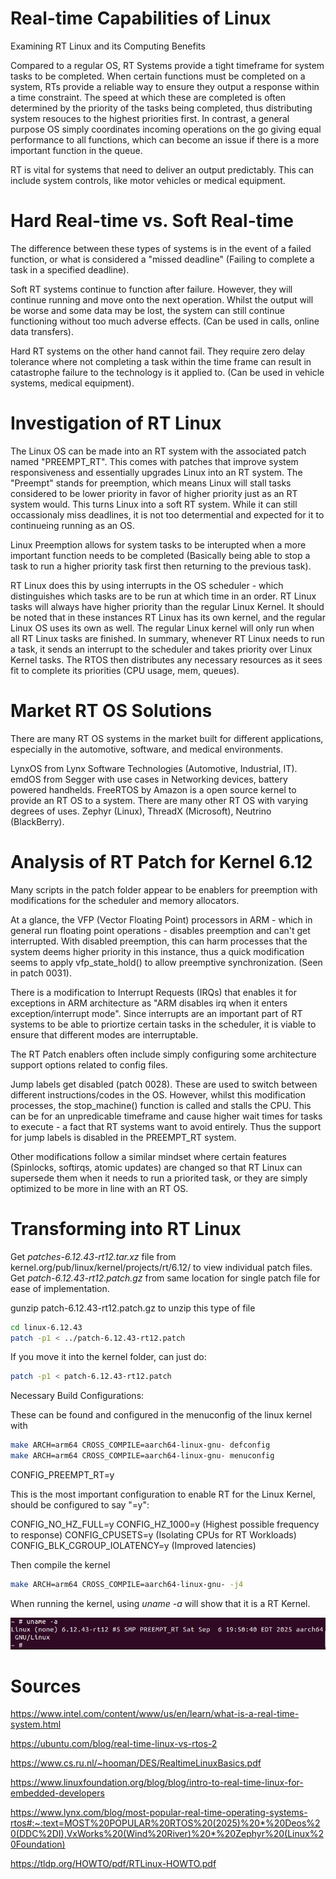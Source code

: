 # Real-time Capabilities of Linux

Examining RT Linux and its Computing Benefits

Compared to a regular OS, RT Systems provide 
a tight timeframe for system tasks to be 
completed. When certain functions must be 
completed on a system, RTs provide a reliable 
way to ensure they output a response within
a time constraint. The speed at which these 
are completed is often determined by the 
priority of the tasks being completed, thus
distributing system resouces to the highest 
priorities first. In contrast, a general 
purpose OS simply coordinates incoming 
operations on the go giving equal performance
to all functions, which can become an issue 
if there is a more important function in 
the queue. 

RT is vital for systems that need to deliver 
an output predictably. This can include 
system controls, like motor vehicles or 
medical equipment. 

# Hard Real-time vs. Soft Real-time 

The difference between these types of systems
is in the event of a failed function, or 
what is considered a "missed deadline" (Failing
to complete a task in a specified deadline). 

Soft RT systems continue to function after 
failure. However, they will continue running
and move onto the next operation. Whilst the
output will be worse and some data may be lost, 
the system can still continue functioning 
without too much adverse effects. (Can be
used in calls, online data transfers). 

Hard RT systems on the other hand cannot 
fail. They require zero delay tolerance 
where not completing a task within the 
time frame can result in catastrophe failure
to the technology is it applied to. (Can 
be used in vehicle systems, medical 
equipment). 

# Investigation of RT Linux 

The Linux OS can be made into an RT system
with the associated patch named "PREEMPT_RT". 
This comes with patches that improve system
responsiveness and essentially upgrades Linux
into an RT system. The "Preempt" stands 
for preemption, which means
Linux will stall tasks considered to be 
lower priority in favor of higher priority just
as an RT system would. This turns Linux into a 
soft RT system. While it can still occassionaly 
miss deadlines, it is not too determential 
and expected for it to continueing running 
as an OS. 

Linux Preemption allows for system tasks to 
be interupted when a more important function
needs to be completed (Basically being able 
to stop a task to run a higher priority task
first then returning to the previous task). 

RT Linux does this by using interrupts in the
OS scheduler - which distinguishes which 
tasks are to be run at which time in an order. 
RT Linux tasks will always have higher priority
than the regular Linux Kernel. It should be noted
that in these instances RT Linux has its own kernel,
and the regular Linux OS uses its own as well. The
regular Linux kernel will only run when all RT Linux
tasks are finished. In summary, whenever RT Linux 
needs to run a task, it sends an interrupt to the 
scheduler and takes priority over Linux Kernel tasks.
The RTOS then distributes any necessary resources as
it sees fit to complete its priorities (CPU usage, 
mem, queues). 

# Market RT OS Solutions 

There are many RT OS systems in the market built for 
different applications, especially in the automotive, 
software, and medical environments. 

LynxOS from Lynx Software Technologies (Automotive, 
Industrial, IT). emdOS from Segger with use cases 
in Networking devices, battery powered handhelds. 
FreeRTOS by Amazon is a open source kernel to provide
an RT OS to a system. There are many other RT OS with
varying degrees of uses. Zephyr (Linux), ThreadX (Microsoft), 
Neutrino (BlackBerry). 

# Analysis of RT Patch for Kernel 6.12

Many scripts in the patch folder appear to be enablers for
preemption with modifications for the scheduler 
and memory allocators. 

At a glance, the VFP (Vector Floating Point) processors in 
ARM - which in general run floating point operations - disables
preemption and can't get interrupted. With disabled preemption,
this can harm processes that the system deems higher priority
in this instance, thus a quick modification seems to apply 
vfp_state_hold() to allow preemptive synchronization. (Seen
in patch 0031). 

There is a modification to Interrupt Requests (IRQs) that enables
it for exceptions in ARM architecture as "ARM disables irq when it
enters exception/interrupt mode". Since interrupts are an important
part of RT systems to be able to priortize certain tasks in the
scheduler, it is viable to ensure that different modes are 
interruptable. 

The RT Patch enablers often include simply configuring some 
architecture support options related to config files. 

Jump labels get disabled (patch 0028). These are used 
to switch between different instructions/codes in the
OS. However, whilst this modification processes, 
the stop_machine() function is called and stalls the
CPU. This can be for an unpredicable timeframe and
cause higher wait times for tasks to execute - a fact
that RT systems want to avoid entirely. Thus the support
for jump labels is disabled in the PREEMPT_RT system. 

Other modifications follow a similar mindset where certain
features (Spinlocks, softirqs, atomic updates) are changed 
so that RT Linux can supersede them when it needs to run
a priorited task, or they are simply optimized to be
more in line with an RT OS. 

# Transforming into RT Linux 

Get *patches-6.12.43-rt12.tar.xz* file from 
kernel.org/pub/linux/kernel/projects/rt/6.12/ to
view individual patch files. Get *patch-6.12.43-rt12.patch.gz*
from same location for single patch file for ease of 
implementation. 

gunzip patch-6.12.43-rt12.patch.gz to unzip this type of file

```sh
cd linux-6.12.43
patch -p1 < ../patch-6.12.43-rt12.patch
```

If you move it into the kernel folder, can just do: 
```sh
patch -p1 < patch-6.12.43-rt12.patch
```

Necessary Build Configurations: 

These can be found and configured in the menuconfig
of the linux kernel with

```sh
make ARCH=arm64 CROSS_COMPILE=aarch64-linux-gnu- defconfig
make ARCH=arm64 CROSS_COMPILE=aarch64-linux-gnu- menuconfig
```

CONFIG_PREEMPT_RT=y

This is the most important configuration to enable RT for 
the Linux Kernel, should be configured to say "=y":


CONFIG_NO_HZ_FULL=y
CONFIG_HZ_1000=y (Highest possible frequency to response)
CONFIG_CPUSETS=y (Isolating CPUs for RT Workloads)
CONFIG_BLK_CGROUP_IOLATENCY=y (Improved latencies)

Then compile the kernel

```sh
make ARCH=arm64 CROSS_COMPILE=aarch64-linux-gnu- -j4
```

When running the kernel, using *uname -a* will show
that it is a RT Kernel. 

![](/RTPatch.PNG)

# Sources 

https://www.intel.com/content/www/us/en/learn/what-is-a-real-time-system.html

https://ubuntu.com/blog/real-time-linux-vs-rtos-2

https://www.cs.ru.nl/~hooman/DES/RealtimeLinuxBasics.pdf

https://www.linuxfoundation.org/blog/blog/intro-to-real-time-linux-for-embedded-developers

https://www.lynx.com/blog/most-popular-real-time-operating-systems-rtos#:~:text=MOST%20POPULAR%20RTOS%20(2025)%20*%20Deos%20(DDC%2DI),VxWorks%20(Wind%20River)%20*%20Zephyr%20(Linux%20Foundation)

https://tldp.org/HOWTO/pdf/RTLinux-HOWTO.pdf
